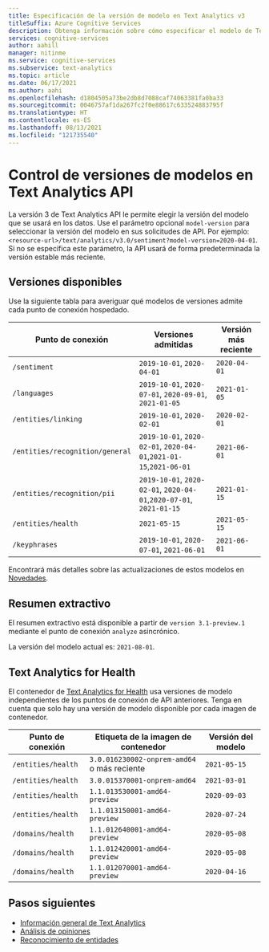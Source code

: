 ```yaml
---
title: Especificación de la versión de modelo en Text Analytics v3
titleSuffix: Azure Cognitive Services
description: Obtenga información sobre cómo especificar el modelo de Text Analytics API que se usa en los datos.
services: cognitive-services
author: aahill
manager: nitinme
ms.service: cognitive-services
ms.subservice: text-analytics
ms.topic: article
ms.date: 06/17/2021
ms.author: aahi
ms.openlocfilehash: d1804505a73be2db8d7088caf74063381fa0ba33
ms.sourcegitcommit: 0046757af1da267fc2f0e88617c633524883795f
ms.translationtype: HT
ms.contentlocale: es-ES
ms.lasthandoff: 08/13/2021
ms.locfileid: "121735540"
---
```

# <a name="model-versioning-in-the-text-analytics-api"></a>Control de versiones de modelos en Text Analytics API

La versión 3 de Text Analytics API le permite elegir la versión del modelo que se usará en los datos. Use el parámetro opcional `model-version` para seleccionar la versión del modelo en sus solicitudes de API. Por ejemplo: `<resource-url>/text/analytics/v3.0/sentiment?model-version=2020-04-01`. Si no se especifica este parámetro, la API usará de forma predeterminada la versión estable más reciente. 

## <a name="available-versions"></a>Versiones disponibles

Use la siguiente tabla para averiguar qué modelos de versiones admite cada punto de conexión hospedado.


| Punto de conexión                        | Versiones admitidas                                     | Versión más reciente |
|---------------------------------|--------------------------------------------------------|----------------|
| `/sentiment`                    | `2019-10-01`, `2020-04-01`                             | `2020-04-01`   |
| `/languages`                    | `2019-10-01`, `2020-07-01`, `2020-09-01`, `2021-01-05` | `2021-01-05`   |
| `/entities/linking`             | `2019-10-01`, `2020-02-01`                             | `2020-02-01`   |
| `/entities/recognition/general` | `2019-10-01`, `2020-02-01`, `2020-04-01`,`2021-01-15`,`2021-06-01`  | `2021-06-01`   |
| `/entities/recognition/pii`     | `2019-10-01`, `2020-02-01`, `2020-04-01`,`2020-07-01`, `2021-01-15`  | `2021-01-15`   |
| `/entities/health`              | `2021-05-15`                           | `2021-05-15`   |
| `/keyphrases`                   | `2019-10-01`, `2020-07-01`, `2021-06-01`  | `2021-06-01`   |


Encontrará más detalles sobre las actualizaciones de estos modelos en [Novedades](../whats-new.md).

## <a name="extractive-summarization"></a>Resumen extractivo

El resumen extractivo está disponible a partir de `version 3.1-preview.1` mediante el punto de conexión `analyze` asincrónico. 

La versión del modelo actual es: `2021-08-01`.

## <a name="text-analytics-for-health"></a>Text Analytics for Health

El contenedor de [Text Analytics for Health](../how-tos/text-analytics-for-health.md) usa versiones de modelo independientes de los puntos de conexión de API anteriores.  Tenga en cuenta que solo hay una versión de modelo disponible por cada imagen de contenedor.

| Punto de conexión                        | Etiqueta de la imagen de contenedor                     | Versión del modelo |
|---------------------------------|-----------------------------------------|---------------|
| `/entities/health`              | `3.0.016230002-onprem-amd64` o más reciente            | `2021-05-15`  |
| `/entities/health`              | `3.0.015370001-onprem-amd64`            | `2021-03-01`  |
| `/entities/health`              | `1.1.013530001-amd64-preview`           | `2020-09-03`  |
| `/entities/health`              | `1.1.013150001-amd64-preview`           | `2020-07-24`  |
| `/domains/health`               | `1.1.012640001-amd64-preview`           | `2020-05-08`  |
| `/domains/health`               | `1.1.012420001-amd64-preview`           | `2020-05-08`  |
| `/domains/health`               | `1.1.012070001-amd64-preview`           | `2020-04-16`  |


## <a name="next-steps"></a>Pasos siguientes

* [Información general de Text Analytics](../overview.md)
* [Análisis de opiniones](../how-tos/text-analytics-how-to-sentiment-analysis.md)
* [Reconocimiento de entidades](../how-tos/text-analytics-how-to-entity-linking.md)
